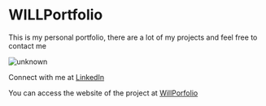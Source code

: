 # WILLPortfolio
This is my personal portfolio, there are a lot of my projects and feel free to contact me

![unknown](https://user-images.githubusercontent.com/98745885/187319691-ee757511-13f8-4c08-8211-d1b9ab6be865.png)


Connect with me at [LinkedIn](https://www.linkedin.com/in/william-cordeiro-568229238/)

You can access the website of the project at [WillPorfolio](https://willcordeiro.github.io/williamCordeiroPortfolio/)
